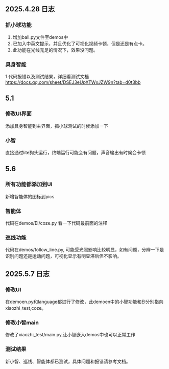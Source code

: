 ## 2025.4.28 日志
### 抓小球功能
1. 增加ball.py文件至demos中
2. 已加入中英文提示，并且优化了可视化视频卡顿，但是还是有点卡。
3. 此功能在光线充足的情况下，效果没问题。
### 具身智能
1.代码报错以及测试结果，详细看测试文档
https://docs.qq.com/sheet/DSEJ3eUpXTWxJZW9n?tab=d0t3bb

## 5.1 
### 修改UI界面
添加具身智能到主界面，抓小球测试的时候添加一下

### 小智
直接通过lite狗头运行，终端运行可能会有问题，声音输出有时候会卡顿

## 5.6
### 所有功能都添加到UI
新增智能体的图标到pics
### 智能体
代码在demos/EI/coze.py 看一下代码最前面的注释
### 巡线功能
代码在demos/follow_line.py, 可能受光照影响比较明显，如有问题，分辨一下是识别问题还是运动问题，可视化显示有明显滞后但不影响。

## 2025.5.7 日志
### 修改UI
在demoen.py和language都进行了修改，此demoen中的小智功能和EI分别指向xiaozhi_test,coze。
### 修改小智main
修改了xiaozhi_test/main.py,让小智嵌入demos中也可以正常工作
### 测试结果
新小智、巡线、智能体都已测试，具体问题和报错请参考文档。
